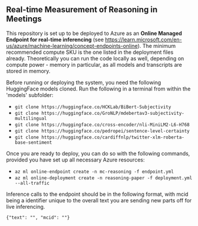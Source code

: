 ## Real-time Measurement of Reasoning in Meetings

This repository is set up to be deployed to Azure as an **Online Managed Endpoint for real-time inferencing** (see https://learn.microsoft.com/en-us/azure/machine-learning/concept-endpoints-online).
The minimum recommended compute SKU is the one listed in the deployment files already. 
Theoretically you can run the code locally as well, depending on compute power - memory in particular, as all models and transcripts are stored in memory.

Before running or deploying the system, you need the following HuggingFace models cloned. Run the following in a terminal from within the 'models' subfolder:
- `git clone https://huggingface.co/HCKLab/BiBert-Subjectivity`
- `git clone https://huggingface.co/GroNLP/mdebertav3-subjectivity-multilingual`
- `git clone https://huggingface.co/cross-encoder/nli-MiniLM2-L6-H768`
- `git clone https://huggingface.co/pedropei/sentence-level-certainty`
- `git clone https://huggingface.co/cardiffnlp/twitter-xlm-roberta-base-sentiment`

Once you are ready to deploy, you can do so with the following commands, provided you have set up all necessary Azure resources:
- `az ml online-endpoint create -n mc-reasoning -f endpoint.yml`
- `az ml online-deployment create -n reasoning-paper -f deployment.yml --all-traffic`

Inference calls to the endpoint should be in the following format, with mcid being a identifier unique to the overall text you are sending new parts off for live inferencing. 

`{"text": "", "mcid": ""}`

